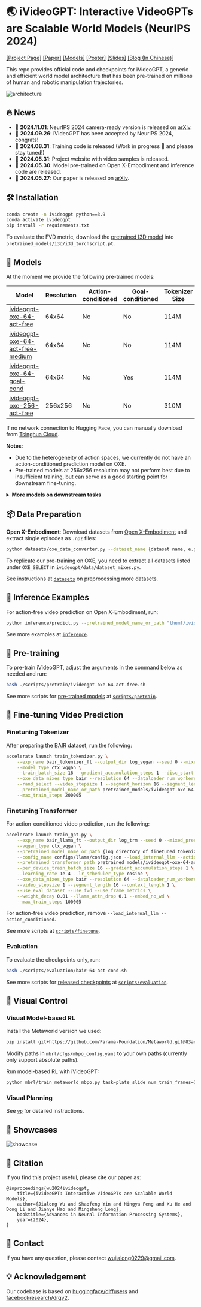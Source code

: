 # 🌏 iVideoGPT: Interactive VideoGPTs are Scalable World Models (NeurIPS 2024)

[[Project Page]](https://thuml.github.io/iVideoGPT/) [[Paper]](https://arxiv.org/abs/2405.15223) [[Models]](https://huggingface.co/collections/thuml/ivideogpt-674c59cae32231024d82d6c5) [[Poster]](https://manchery.github.io/assets/pub/nips2024_ivideogpt/poster.pdf) [[Slides]](https://manchery.github.io/assets/pub/nips2024_ivideogpt/slides.pdf) [[Blog (In Chinese)]](https://mp.weixin.qq.com/s/D94aamdqtO9WLekr4BSCUw)

This repo provides official code and checkpoints for iVideoGPT, a generic and efficient world model architecture that has been pre-trained on millions of human and robotic manipulation trajectories. 

![architecture](assets/architecture.png)

## 🔥 News

- 🚩 **2024.11.01**: NeurIPS 2024 camera-ready version is released on [arXiv](https://arxiv.org/abs/2405.15223v3).
- 🚩 **2024.09.26**: iVideoGPT has been accepted by NeurIPS 2024, congrats!
- 🚩 **2024.08.31**: Training code is released (Work in progress 🚧 and please stay tuned!)
- 🚩 **2024.05.31**: Project website with video samples is released.
- 🚩 **2024.05.30**: Model pre-trained on Open X-Embodiment and inference code are released.
- 🚩 **2024.05.27**: Our paper is released on [arXiv](https://arxiv.org/abs/2405.15223v1).

## 🛠️ Installation

```bash
conda create -n ivideogpt python==3.9
conda activate ivideogpt
pip install -r requirements.txt
```

To evaluate the FVD metric, download the [pretrained I3D model](https://www.dropbox.com/s/ge9e5ujwgetktms/i3d_torchscript.pt?dl=1) into `pretrained_models/i3d/i3d_torchscript.pt`.

## 🤗 Models

At the moment we provide the following pre-trained models:

| Model | Resolution | Action-conditioned | Goal-conditioned | Tokenizer Size | Transformer Size |
| ---- | ---- | ---- | ---- | ---- | ---- |
| [ivideogpt-oxe-64-act-free](https://huggingface.co/thuml/ivideogpt-oxe-64-act-free) | 64x64 | No | No | 114M   |  138M    |
| [ivideogpt-oxe-64-act-free-medium](https://huggingface.co/thuml/ivideogpt-oxe-64-act-free-medium) | 64x64 | No | No |  114M   |  436M    |
| [ivideogpt-oxe-64-goal-cond](https://huggingface.co/thuml/ivideogpt-oxe-64-goal-cond) | 64x64 | No | Yes | 114M   |  138M    |
| [ivideogpt-oxe-256-act-free](https://huggingface.co/thuml/ivideogpt-oxe-256-act-free) | 256x256 | No | No | 310M   |  138M    |

If no network connection to Hugging Face, you can manually download from [Tsinghua Cloud](https://cloud.tsinghua.edu.cn/d/ef7d94c798504587a95e/).

**Notes**:

- Due to the heterogeneity of action spaces, we currently do not have an action-conditioned prediction model on OXE.
- Pre-trained models at 256x256 resolution may not perform best due to insufficient training, but can serve as a good starting point for downstream fine-tuning.

<details>
  <summary><b>More models on downstream tasks</b></summary>
  <br>
  
| Model | Resolution | Action-conditioned | Goal-conditioned | Tokenizer Size | Transformer Size |
| ---- | ---- | ---- | ---- | ---- | ---- |
| [ivideogpt-bair-64-act-free](https://huggingface.co/thuml/ivideogpt-bair-64-act-free) | 64x64 | No | No |  114M   |  138M    |
| [ivideogpt-bair-64-act-cond](https://huggingface.co/thuml/ivideogpt-bair-64-act-cond) | 64x64 | Yes | No | 114M   |  138M    |
| [ivideogpt-robonet-64-act-cond](https://huggingface.co/thuml/ivideogpt-robonet-64-act-cond) | 64x64 | Yes | No |  114M   |  138M    |

- We are sorry that the checkpoints for RoboNet at 256x256 resolution were deleted by mistake during a disk cleanup, we will retrain and release them as soon as possible! 
</details>

## 📦 Data Preparation

**Open X-Embodiment**: Download datasets from [Open X-Embodiment](https://github.com/google-deepmind/open_x_embodiment) and extract single episodes as `.npz` files:

```bash
python datasets/oxe_data_converter.py --dataset_name {dataset name, e.g. bridge} --input_path {path to downloaded OXE} --output_path {path to stored npz}
```

To replicate our pre-training on OXE, you need to extract all datasets listed under `OXE_SELECT` in `ivideogpt/data/dataset_mixes.py`.

See instructions at [`datasets`](/datasets) on preprocessing more datasets.

## 🚀 Inference Examples

For action-free video prediction on Open X-Embodiment, run:

```bash
python inference/predict.py --pretrained_model_name_or_path "thuml/ivideogpt-oxe-64-act-free" --input_path inference/samples/fractal_sample.npz --dataset_name fractal20220817_data
```

See more examples at [`inference`](/inference).

## 🌟 Pre-training

To pre-train iVideoGPT, adjust the arguments in the command below as needed and run:

```bash
bash ./scripts/pretrain/ivideogpt-oxe-64-act-free.sh
```

See more scripts for [pre-trained models](#-models) at [`scripts/pretrain`](/scripts/pretrain).

## 🎇 Fine-tuning Video Prediction

### Finetuning Tokenizer

After preparing the [BAIR](/datasets#bair-robot-pushing) dataset, run the following:

```bash
accelerate launch train_tokenizer.py \
    --exp_name bair_tokenizer_ft --output_dir log_vqgan --seed 0 --mixed_precision bf16 \
    --model_type ctx_vqgan \
    --train_batch_size 16 --gradient_accumulation_steps 1 --disc_start 1000005 \
    --oxe_data_mixes_type bair --resolution 64 --dataloader_num_workers 16 \
    --rand_select --video_stepsize 1 --segment_horizon 16 --segment_length 8 --context_length 1 \
    --pretrained_model_name_or_path pretrained_models/ivideogpt-oxe-64-act-free/tokenizer \
    --max_train_steps 200005
```

### Finetuning Transformer

For action-conditioned video prediction, run the following:

```bash
accelerate launch train_gpt.py \
    --exp_name bair_llama_ft --output_dir log_trm --seed 0 --mixed_precision bf16 \
    --vqgan_type ctx_vqgan \
    --pretrained_model_name_or_path {log directory of finetuned tokenizer}/unwrapped_model \
    --config_name configs/llama/config.json --load_internal_llm --action_conditioned --action_dim 4 \
    --pretrained_transformer_path pretrained_models/ivideogpt-oxe-64-act-free/transformer \
    --per_device_train_batch_size 16 --gradient_accumulation_steps 1 \
    --learning_rate 1e-4 --lr_scheduler_type cosine \
    --oxe_data_mixes_type bair --resolution 64 --dataloader_num_workers 16 \
    --video_stepsize 1 --segment_length 16 --context_length 1 \
    --use_eval_dataset --use_fvd --use_frame_metrics \
    --weight_decay 0.01 --llama_attn_drop 0.1 --embed_no_wd \
    --max_train_steps 100005
```

For action-free video prediction, remove `--load_internal_llm --action_conditioned`.

See more scripts at [`scripts/finetune`](/scripts/finetune).

### Evaluation

To evaluate the checkpoints only, run:

```bash
bash ./scripts/evaluation/bair-64-act-cond.sh
```

See more scripts for [released checkpoints](#-models) at [`scripts/evaluation`](/scripts/evaluation).

## 🤖 Visual Control

### Visual Model-based RL

Install the Metaworld version we used:

```bash
pip install git+https://github.com/Farama-Foundation/Metaworld.git@83ac03ca3207c0060112bfc101393ca794ebf1bd
```

Modify paths in `mbrl/cfgs/mbpo_config.yaml` to your own paths (currently only support absolute paths).

Run model-based RL with iVideoGPT:

```bash
python mbrl/train_metaworld_mbpo.py task=plate_slide num_train_frames=100002 demo=true
```

### Visual Planning

See [`vp`](/vp) for detailed instructions.

## 🎥 Showcases

![showcase](assets/showcase.png)

## 📜 Citation

If you find this project useful, please cite our paper as:

```
@inproceedings{wu2024ivideogpt,
    title={iVideoGPT: Interactive VideoGPTs are Scalable World Models}, 
    author={Jialong Wu and Shaofeng Yin and Ningya Feng and Xu He and Dong Li and Jianye Hao and Mingsheng Long},
    booktitle={Advances in Neural Information Processing Systems},
    year={2024},
}
```

## 🤝 Contact

If you have any question, please contact wujialong0229@gmail.com.

## 💡 Acknowledgement

Our codebase is based on [huggingface/diffusers](https://github.com/huggingface/diffusers) and [facebookresearch/drqv2](https://github.com/facebookresearch/drqv2).
